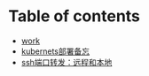 # Table of contents

* [work](README.md)
* [kubernets部署备忘](kubernets-bu-shu-bei-wang.md)
* [ssh端口转发：远程和本地](ssh-duan-kou-zhuan-fa-yuan-cheng-he-ben-di.md)

